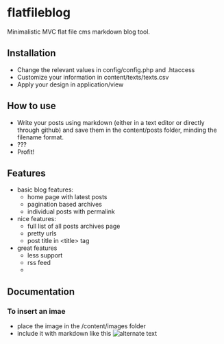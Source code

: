 flatfileblog
============

Minimalistic MVC flat file cms markdown blog tool.

## Installation

- Change the relevant values in config/config.php and .htaccess
- Customize your information in content/texts/texts.csv
- Apply your design in application/view

## How to use

- Write your posts using markdown (either in a text editor or directly through github) and save them in the content/posts folder, minding the filename format.
- ???
- Profit!

## Features

- basic blog features:
  - home page with latest posts
  - pagination based archives
  - individual posts with permalink
- nice features:
  - full list of all posts archives page
  - pretty urls
  - post title in &lt;title&gt; tag
- great features
  - less support
  - rss feed
  - 
  
## Documentation

### To insert an imae

- place the image in the /content/images folder
- include it with markdown like this ![alternate text](image.jpg)
